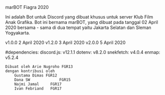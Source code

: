 marBOT Fiagra 2020

Ini adalah Bot untuk Discord yang dibuat khusus untuk server Klub Film Anak Grafika.
	Bot ini bernama marBOT, yang dibuat pada tanggal 02 April 2020 bersama - sama di dua tempat yaitu Jakarta Selatan dan Sleman Yogyakarta.

v1.0.0 		2 April 2020
v1.2.0		3 April 2020
v2.0.0		5 April 2020

#dependencies:
			discord.js: v12.1.1
			dotenv: v8.2.0
			snekfetch: v4.0.4
			enmap: v5.2.4

	Dibuat oleh Arie Nugroho FGR13
	dengan kontribusi oleh
		Gustama Dimas FGR12
		Dana SW				FGR15
		Najmi Jamal 	FGR17
		Ivan Febriand	FGR17
